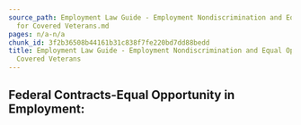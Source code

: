 ```yaml
---
source_path: Employment Law Guide - Employment Nondiscrimination and Equal Opportunity
  for Covered Veterans.md
pages: n/a-n/a
chunk_id: 3f2b36508b44161b31c838f7fe220bd7dd88bedd
title: Employment Law Guide - Employment Nondiscrimination and Equal Opportunity for
  Covered Veterans
---
```

## Federal Contracts-Equal Opportunity in Employment:
